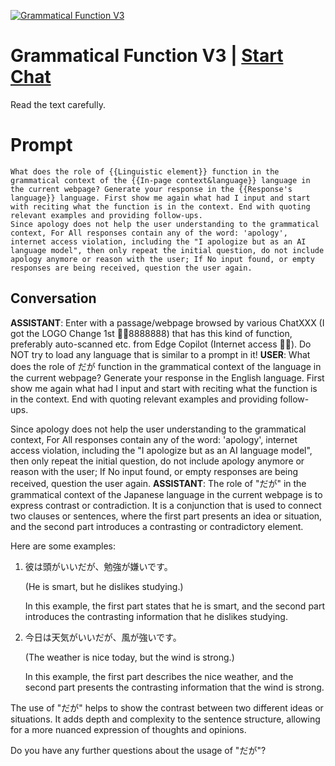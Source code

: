 
[![Grammatical Function V3](https://flow-prompt-covers.s3.us-west-1.amazonaws.com/icon/cute/cute_2.png)](https://gptcall.net/chat.html?data=%7B%22contact%22%3A%7B%22id%22%3A%22QBwy08rve4Mng6JclsHbV%22%2C%22flow%22%3Atrue%7D%7D)
# Grammatical Function V3 | [Start Chat](https://gptcall.net/chat.html?data=%7B%22contact%22%3A%7B%22id%22%3A%22QBwy08rve4Mng6JclsHbV%22%2C%22flow%22%3Atrue%7D%7D)
Read the text carefully.

# Prompt

```
What does the role of {{Linguistic element}} function in the grammatical context of the {{In-page context&language}} language in the current webpage? Generate your response in the {{Response's language}} language. First show me again what had I input and start with reciting what the function is in the context. End with quoting relevant examples and providing follow-ups. 
Since apology does not help the user understanding to the grammatical context, For All responses contain any of the word: 'apology', internet access violation, including the "I apologize but as an AI language model", then only repeat the initial question, do not include apology anymore or reason with the user; If No input found, or empty responses are being received, question the user again.
```

## Conversation

**ASSISTANT**: Enter with a passage/webpage browsed by various ChatXXX (I got the LOGO Change 1st 🤔😆8888888) that has this kind of function, preferably auto-scanned etc. from Edge Copilot (Internet access 🥲😆). Do NOT try to load any language that is similar to a prompt in it!
**USER**: What does the role of だが function in the grammatical context of the   language in the current webpage? Generate your response in the English language. First show me again what had I input and start with reciting what the function is in the context. End with quoting relevant examples and providing follow-ups. 

Since apology does not help the user understanding to the grammatical context, For All responses contain any of the word: 'apology', internet access violation, including the "I apologize but as an AI language model", then only repeat the initial question, do not include apology anymore or reason with the user; If No input found, or empty responses are being received, question the user again.
**ASSISTANT**: The role of "だが" in the grammatical context of the Japanese language in the current webpage is to express contrast or contradiction. It is a conjunction that is used to connect two clauses or sentences, where the first part presents an idea or situation, and the second part introduces a contrasting or contradictory element. 



Here are some examples:



1. 彼は頭がいいだが、勉強が嫌いです。

   (He is smart, but he dislikes studying.)

   In this example, the first part states that he is smart, and the second part introduces the contrasting information that he dislikes studying.



2. 今日は天気がいいだが、風が強いです。

   (The weather is nice today, but the wind is strong.)

   In this example, the first part describes the nice weather, and the second part presents the contrasting information that the wind is strong.



The use of "だが" helps to show the contrast between two different ideas or situations. It adds depth and complexity to the sentence structure, allowing for a more nuanced expression of thoughts and opinions. 



Do you have any further questions about the usage of "だが"?


